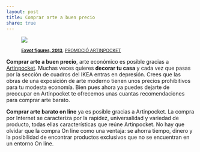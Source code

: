 ```yaml
---
layout: post
title: Comprar arte a buen precio
share: true
---
```


<figure class="text-center">
	<img src="http://www.artinpocket.cat/users_images/408.jpg?1394470615">
	<figcaption>
		<p><small><strong><a href="http://www.artinpocket.cat/work_home.php?$artist_code=398&$work_code=421#disqus_thread">Exvot figures, 2013</a></strong>, <a href="http://www.artinpocket.cat/gallery_home.php?$artist_code=398">PROMOCIÓ ARTINPOCKET</a></small></p>
	</figcaption>
</figure>

**Comprar arte a buen precio**, arte económico es posible gracias a [Artinpocket](http://www.artinpocket.cat/). Muchas veces quieres **decorar tu casa** y cada vez que pasas por la sección de cuadros del IKEA entras en depresión. Crees que las obras de una exposición de arte moderno tienen unos precios prohibitivos para tu modesta economía. Bien pues ahora ya puedes dejarte de preocupar en Artinpocket te ofrecemos unas cuantas recomendaciones para comprar arte barato.

**Comprar arte barato on line** ya es posible gracias a Artinpocket. La compra por Internet se caracteriza por la rapidez, universalidad y variedad de producto, todas ellas características que  reúne  Artinpocket. No hay que olvidar que la compra On line como una ventaja: se ahorra tiempo, dinero y la posibilidad de encontrar productos exclusivos que no se encuentran en un entorno On line.